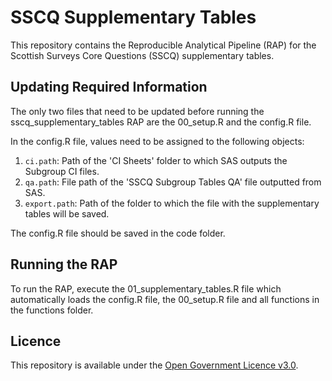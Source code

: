 # SSCQ Supplementary Tables
This repository contains the Reproducible Analytical Pipeline (RAP) for the Scottish Surveys Core Questions (SSCQ) supplementary tables.

## Updating Required Information

The only two files that need to be updated before running the sscq_supplementary_tables RAP are the 00_setup.R and the config.R file. 

In the config.R file, values need to be assigned to the following objects:
1. `ci.path`: Path of the 'CI Sheets' folder to which SAS outputs the Subgroup CI files.
2. `qa.path`: File path of the 'SSCQ Subgroup Tables QA' file outputted from SAS.
3. `export.path`: Path of the folder to which the file with the supplementary tables will be saved.

The config.R file should be saved in the code folder.

## Running the RAP

To run the RAP, execute the 01_supplementary_tables.R file which automatically loads the config.R file, the 00_setup.R file and all functions in the functions folder.

## Licence

This repository is available under the [Open Government Licence v3.0](https://www.nationalarchives.gov.uk/doc/open-government-licence/version/3/).
